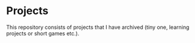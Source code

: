 # Projects
This repository consists of projects that I have archived (tiny one, learning projects or short games etc.).
